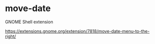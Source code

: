 # move-date

GNOME Shell extension

https://extensions.gnome.org/extension/7818/move-date-menu-to-the-right/
